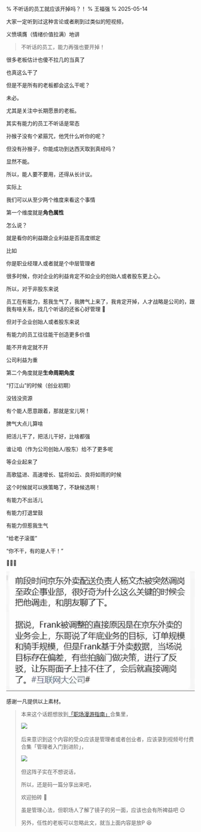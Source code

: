 % 不听话的员工就应该开掉吗？！
% 王福强
% 2025-05-14

大家一定听到过这种言论或者刷到过类似的短视频，

义愤填膺（情绪价值拉满）地讲

> 不听话的员工，能力再强也要开掉！

很多老板估计也傻不拉几的当真了

也真这么干了

但是不是所有的老板都会这么干呢？

未必。

尤其是关注中长期愿景的老板。

其实有能力的员工不听话是常态

孙猴子没有个紧箍咒，他凭什么听你的呢？

但没有孙猴子，你能成功到达西天取到真经吗？

显然不能。

所以，能人要不要用，还得从长计议。

实际上

我们可以从至少两个维度来看这个事情

第一个维度就是**角色属性**

怎么说？

就是看你的利益跟企业利益是否高度绑定

比如

你是职业经理人或者就是个中层管理者

很多时候，你对企业的利益肯定不如企业的创始人或者股东更上心。

所以，对于非股东来说

员工在有能力，惹我生气了，我脾气上来了，我肯定开掉，人才战略是公司的，跟我有啥关系，找几个听话的还省心好管理 🤣

但对于企业创始人或者股东来说

有能力的员工往往能干创造更多价值

能不开肯定就不开

公司利益为重

第二个角度就是**生命周期角度**

“打江山”的时候（创业初期）

没钱没资源

有个能人愿意跟着，那就是宝儿啊！

脾气大点儿算啥

把活儿干了，把活儿干好，比啥都强

谁让咱（作为公司创始人/股东）给不了更多呢

等企业起来了

高歌猛进、高速增长、猛将如云、良将如雨的时候

这个时候就可以换策略了，不缺候选啊！

有能力不出活儿

有能力打退堂鼓

有能力但惹我生气

“给老子滚蛋”

“你不干，有的是人干！”

🤣🤣🤣

![](./images/jdwm.jpg)

感谢一凡提供以上素材。


> 
> 本来这个话题想放到[「职场漫游指南」](https://mp.weixin.qq.com/mp/appmsgalbum?__biz=MzIzNzkzODU5Mg==&action=getalbum&album_id=3982133366559604743#wechat_redirect)合集里，
>
> ![](https://afoo.me/qrcodes/mp-career-bible-qrcode.jpg)
> 
> 后来意识到这个内容的受众应该是管理者或者创业者，应该录到视频号付费合集「管理者入门到进阶」，
>
> ![](https://afoo.me/posts/images/sph-col-with-payment.jpg)
> 
> 但这阵子实在不想说话，
> 
> 所以，还是码一篇分享出来吧，
> 
> 欢迎拍砖 🤣
>
> 虽是管理心法，但职场人了解了镜子的另一面，应该也会有所裨益吧 😉
> 
> 另外，任性的老板可以忽略此文，就当上面内容是放P 😆
> 












